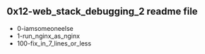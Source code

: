 0x12-web_stack_debugging_2 readme file
---------
 - 0-iamsomeoneelse
 - 1-run_nginx_as_nginx 
 - 100-fix_in_7_lines_or_less

